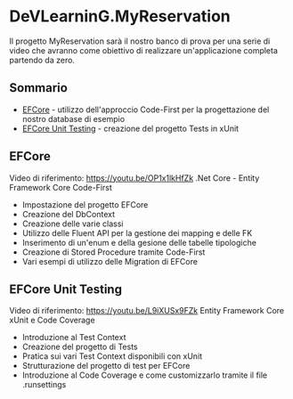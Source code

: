 # DeVLearninG.MyReservation

Il progetto MyReservation sarà il nostro banco di prova per una serie di video che avranno come obiettivo di realizzare un'applicazione completa partendo da zero.




## Sommario
* [EFCore](#EFCore) - utilizzo dell'approccio Code-First per la progettazione del nostro database di esempio
* [EFCore Unit Testing](#EFCore_Unit_Testing) - creazione del progetto Tests in xUnit


## EFCore
Video di riferimento: https://youtu.be/OP1x1lkHfZk .Net Core - Entity Framework Core Code-First
* Impostazione del progetto EFCore
* Creazione del DbContext
* Creazione delle varie classi
* Utilizzo delle Fluent API per la gestione dei mapping e delle FK
* Inserimento di un'enum e della gesione delle tabelle tipologiche
* Creazione di Stored Procedure tramite Code-First
* Vari esempi di utilizzo delle Migration di EFCore

## EFCore Unit Testing
Video di riferimento: https://youtu.be/L9iXUSx9FZk Entity Framework Core xUnit e Code Coverage
* Introduzione al Test Context
* Creazione del progetto di Tests
* Pratica sui vari Test Context disponibili con xUnit
* Strutturazione del progetto di test per EFCore
* Introduzione al Code Coverage e come customizzarlo tramite il file .runsettings
